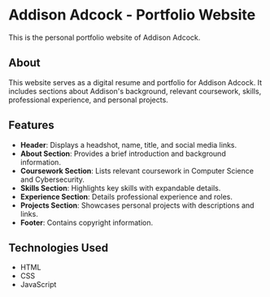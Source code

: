# Addison Adcock - Portfolio Website

This is the personal portfolio website of Addison Adcock.

## About

This website serves as a digital resume and portfolio for Addison Adcock. It includes sections about Addison's background, relevant coursework, skills, professional experience, and personal projects.

## Features

- **Header**: Displays a headshot, name, title, and social media links.
- **About Section**: Provides a brief introduction and background information.
- **Coursework Section**: Lists relevant coursework in Computer Science and Cybersecurity.
- **Skills Section**: Highlights key skills with expandable details.
- **Experience Section**: Details professional experience and roles.
- **Projects Section**: Showcases personal projects with descriptions and links.
- **Footer**: Contains copyright information.

## Technologies Used

- HTML
- CSS
- JavaScript